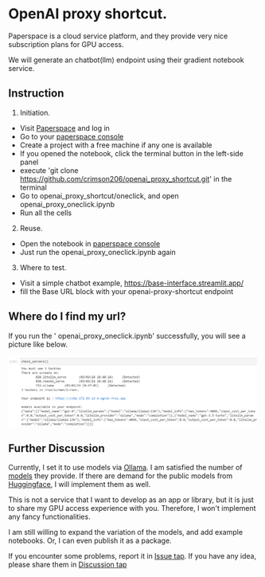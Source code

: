 # OpenAI proxy shortcut.

Paperspace is a cloud service platform, and they provide very nice subscription plans for GPU access.

We will generate an chatbot(llm) endpoint using their gradient notebook service.

## Instruction

1. Initiation.
  - Visit [Paperspace](https://www.paperspace.com/) and log in
  - Go to your [paperspace console](https://console.paperspace.com/)
  - Create a project with a free machine if any one is available
  - If you opened the notebook, click the terminal button in the left-side panel
  - execute 'git clone https://github.com/crimson206/openai_proxy_shortcut.git' in the terminal
  - Go to openai_proxy_shortcut/oneclick, and open openai_proxy_oneclick.ipynb
  - Run all the cells

2. Reuse.
  - Open the notebook in [paperspace console](https://console.paperspace.com/)
  - Just run the openai_proxy_oneclick.ipynb again

3. Where to test.
  - Visit a simple chatbot example, https://base-interface.streamlit.app/
  - fill the Base URL block with your openai-proxy-shortcut endpoint


## Where do I find my url?

If you run the '
openai_proxy_oneclick.ipynb' successfully, you will see a picture like below.

<img src="./images/url_screenshot.png" width="500" alt="Paperspace Pricing">

## Further Discussion

Currently, I set it to use models via [Ollama](https://ollama.com/). I am satisfied the number of [models](https://ollama.com/library) they provide. If there are demand for the public models from [Huggingface](https://huggingface.co/models?pipeline_tag=text-generation&sort=trending), I will implement them as well.

This is not a service that I want to develop as an app or library, but it is just to share my GPU access experience with you. Therefore, I won't implement any fancy functionalities.

I am still willing to expand the variation of the models, and add example notebooks. Or, I can even publish it as a package.

If you encounter some problems, report it in [Issue tap](https://github.com/crimson206/openai_proxy_shortcut/issues).
If you have any idea, please share them in [Discussion tap](https://github.com/crimson206/openai_proxy_shortcut/discussions)
